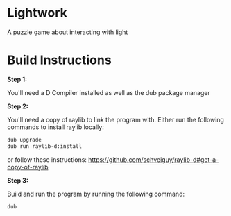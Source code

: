 # Lightwork

A puzzle game about interacting with light

# Build Instructions

**Step 1:**

You'll need a D Compiler installed as well as the dub package manager

**Step 2:**

You'll need a copy of raylib to link the program with. Either  run the following commands to install raylib locally:

```sh
dub upgrade
dub run raylib-d:install
```

or follow these instructions: https://github.com/schveiguy/raylib-d#get-a-copy-of-raylib

**Step 3:**

Build and run the program by running the following command:

```sh
dub
```
